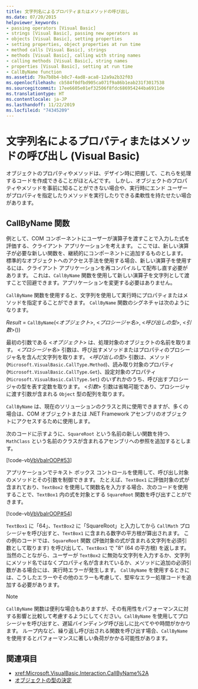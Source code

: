 ```yaml
---
title: 文字列名によるプロパティまたはメソッドの呼び出し
ms.date: 07/20/2015
helpviewer_keywords:
- passing operators [Visual Basic]
- strings [Visual Basic], passing new operators as
- objects [Visual Basic], setting properties
- setting properties, object properties at run time
- method calls [Visual Basic], strings
- methods [Visual Basic], calling with string names
- calling methods [Visual Basic], string names
- properties [Visual Basic], setting at run time
- CallByName function
ms.assetid: 79a7b8b4-b8c7-4ad8-aca8-12a9a2b32f03
ms.openlocfilehash: cb584f0dfbd905ca071f9a86b1eab231f3017538
ms.sourcegitcommit: 17ee6605e01ef32506f8fdc686954244ba6911de
ms.translationtype: HT
ms.contentlocale: ja-JP
ms.lasthandoff: 11/22/2019
ms.locfileid: "74345209"
---
```

# <a name="calling-a-property-or-method-using-a-string-name-visual-basic"></a>文字列名によるプロパティまたはメソッドの呼び出し (Visual Basic)
オブジェクトのプロパティやメソッドは、デザイン時に把握して、これらを処理するコードを作成できることがほとんどです。 しかし、オブジェクトのプロパティやメソッドを事前に知ることができない場合や、実行時にエンド ユーザーがプロパティを指定したりメソッドを実行したりできる柔軟性を持たせたい場合があります。  
  
## <a name="callbyname-function"></a>CallByName 関数  
 例として、COM コンポーネントにユーザーが演算子を渡すことで入力した式を評価する、クライアント アプリケーションを考えます。 ここでは、新しい演算子が必要な新しい関数を、継続的にコンポーネントに追加するものとします。 標準的なオブジェクトへのアクセス手法を使用する場合、新しい演算子を使用するには、クライアント アプリケーションを再コンパイルして配布し直す必要があります。 これは、`CallByName` 関数を使用して新しい演算子を文字列として渡すことで回避できます。アプリケーションを変更する必要はありません。  
  
 `CallByName` 関数を使用すると、文字列を使用して実行時にプロパティまたはメソッドを指定することができます。 `CallByName` 関数のシグネチャは次のようになります。  
  
 *Result* = `CallByName`(<*オブジェクト*>, <*プロシージャ名*>, <*呼び出しの型*>, <*引数*>())  
  
 最初の引数である <*オブジェクト*> は、処理対象のオブジェクトの名前を取ります。 <*プロシージャ名*> 引数は、呼び出すメソッドまたはプロパティのプロシージャ名を含んだ文字列を取ります。 <*呼び出しの型*> 引数は、メソッド (`Microsoft.VisualBasic.CallType.Method`)、読み取り対象のプロパティ (`Microsoft.VisualBasic.CallType.Get`)、設定対象のプロパティ (`Microsoft.VisualBasic.CallType.Set`) のいずれかのうち、呼び出すプロシージャの型を表す定数を取ります。 <*引数*> 引数は省略可能であり、プロシージャに渡す引数が含まれる `Object` 型の配列を取ります。  
  
 `CallByName` は、現在のソリューションのクラスと共に使用できますが、多くの場合は、COM オブジェクトまたは .NET Framework アセンブリのオブジェクトにアクセスするために使用します。  
  
 次のコードに示すように、`SquareRoot` という名前の新しい関数を持つ、`MathClass` という名前のクラスが含まれるアセンブリへの参照を追加するとします。  
  
 [!code-vb[VbVbalrOOP#53](~/samples/snippets/visualbasic/VS_Snippets_VBCSharp/VbVbalrOOP/VB/OOP.vb#53)]  
  
 アプリケーションでテキスト ボックス コントロールを使用して、呼び出し対象のメソッドとその引数を制御できます。 たとえば、`TextBox1` に評価対象の式が含まれており、`TextBox2` を使用して関数名を入力する場合、次のコードを使用することで、`TextBox1` 内の式を対象とする `SquareRoot` 関数を呼び出すことができます。  
  
 [!code-vb[VbVbalrOOP#54](~/samples/snippets/visualbasic/VS_Snippets_VBCSharp/VbVbalrOOP/VB/OOP.vb#54)]  
  
 `TextBox1` に「64」、`TextBox2` に「SquareRoot」と入力してから `CallMath` プロシージャを呼び出すと、`TextBox1` に含まれる数字の平方根が算出されます。 この例のコードでは、`SquareRoot` 関数 (評価対象の式が含まれる文字列を必須引数として取ります) を呼び出して、`TextBox1` で "8" (64 の平方根) を返します。 当然のことながら、ユーザーが `TextBox2` に無効な文字列を入力するか、文字列にメソッド名ではなくプロパティ名が含まれているか、メソッドに追加の必須引数がある場合には、実行時エラーが発生します。 `CallByName` を使用するときには、こうしたエラーやその他のエラーも考慮して、堅牢なエラー処理コードを追加する必要があります。  
  
> [!NOTE]
> `CallByName` 関数は便利な場合もありますが、その有用性をパフォーマンスに対する影響と比較して考慮するようにしてください。`CallByName` を使用してプロシージャを呼び出すと、遅延バインディング呼び出しに比べてやや時間がかかります。 ループ内など、繰り返し呼び出される関数を呼び出す場合、`CallByName` を使用するとパフォーマンスに著しい負荷がかかる可能性があります。  
  
## <a name="see-also"></a>関連項目

- <xref:Microsoft.VisualBasic.Interaction.CallByName%2A>
- [オブジェクトの型の決定](../../../../visual-basic/programming-guide/language-features/early-late-binding/determining-object-type.md)
